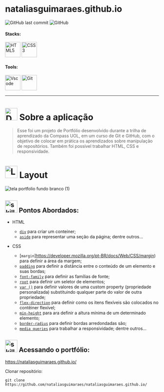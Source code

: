 ﻿# nataliasguimaraes.github.io


<!-- VISUALIZAR NO VSCODE  CTRL + K  V -->

<!-- BADGES https://www.youtube.com/watch?v=cRoBt6AZgjc
https://dev.to/envoy_/150-badges-for-github-pnk

BUILD BADGES
https://shields.io
ICONS
https://simpleicons.org/?q=react
-->





 <!------------------------------------SHIELDS PROJECT-->
  ![GitHub last commit](https://img.shields.io/github/last-commit/nataliasguimaraes/nataliasguimaraes.github.io)
  ![GitHub](https://img.shields.io/github/license/nataliasguimaraes/nataliasguimaraes.github.io)
  
  

 <!------------------------------------STACKS-->
#### Stacks:
<p align="left">

 <a href="https://developer.mozilla.org/pt-BR/docs/Web/HTML"><img  alt="HTML5"  width="50" height="50" src="https://user-images.githubusercontent.com/59892368/149663188-8298a9bf-f3ce-4881-944f-e94edf37beed.png"><a/>
   <a href="https://developer.mozilla.org/pt-BR/docs/Web/CSS"><img  alt="CSS3"  width="50" height="50" src="https://user-images.githubusercontent.com/59892368/149663193-40e11362-c724-49cf-a0b5-a20f98c8e4ba.png"><a/>
    
</p>
  

   <!------------------------------------SHIELDS STACKS-->
   
  <!--
  <a href=""> ![Alt ou título da imagem](https://img.shields.io/badge/-Map-/?logo=JavaScript&logoColor=white&color=yellow)<a/>
 <a href="https://devdigoarthur.notion.site/Context-API-610980ad0db948709d364efc919a454e"> ![Alt ou título da imagem](https://img.shields.io/badge/-ContextAPI-/?logo=CreateReactApp&logoColor=white&color=9cf)<a/>
<a href="https://devdigoarthur.notion.site/Estado-e7c7508cb6bd4d81984ba5e8e50eab67">  ![Alt ou título da imagem](https://img.shields.io/badge/-State-/?logo=CreateReactApp&logoColor=white&color=9cf)<a/>
   <a href="https://devdigoarthur.notion.site/Componentes-bc3ca1ebd97d4ccc8d11e6ab668eeb73"> ![Alt ou título da imagem](https://img.shields.io/badge/-Components-/?logo=CreateReactApp&logoColor=white&color=9cf)<a/>
 -->
 
 
 <!------------------------------------TOOLS-->
 #### Tools:
 <a href="https://code.visualstudio.com/"><img  alt="Vscode"  width="50" height="50" src="https://user-images.githubusercontent.com/59892368/149663512-3f83da57-bdfe-4cef-bcc2-feb304a738ff.png"><a/>
 <a href="https://git-scm.com/"><img  alt="Git"  width="50" height="50" src="https://user-images.githubusercontent.com/59892368/149677999-f5947f0b-e535-4ba2-911c-1c5926045c35.png"><a/>        
     
<hr>
  
  <!------------------------------------PROJECT ICON-->
  
 
   <!------------------------------------DESCRIPTION-->

# <img  alt="Description"  width="40" height="40" src="https://user-images.githubusercontent.com/104440384/197401332-8a63c531-bd11-4995-b8ff-98d384f18cb3.png">  Sobre a aplicação <!---write here : talk a little about project: what's does, example.  -->
> Esse foi um projeto de Portfólio desenvolvido durante a trilha de aprendizado da Compass UOL, em um curso de Git e GitHub, com o objetivo de colocar em prática os aprendizados sobre manipulação de repositórios. Também foi possível trabalhar HTML, CSS e responsividade.
  
<!------------------------------------LAYOUT -->
# <img  alt="Layout"  width="40" height="40" src="https://cdn-icons-png.flaticon.com/512/3474/3474362.png">  Layout <!---write here : talk a little about project: what's does, example.  -->
![tela portfolio fundo branco (1)](https://user-images.githubusercontent.com/104440384/214465881-01164294-9c8a-46d0-ba25-6677a6c45838.png)


  
  <!------------------------------------PRODUCTION SKILLS-->

## <img  alt="skills"  width="40" height="40" src="https://user-images.githubusercontent.com/104440384/197401378-9a96dbaf-852f-430e-87e9-74934c9e10f3.png"> Pontos Abordados: <!---write here: learned concepts; -->

 * HTML
   * [`div`](https://developer.mozilla.org/pt-BR/docs/Web/HTML/Element/div) para criar um conteiner;
   * [`aside`](https://developer.mozilla.org/pt-BR/docs/Web/HTML/Element/aside) para representar uma seção da página;
  dentre outros...

* CSS
  * [`margin`]https://developer.mozilla.org/pt-BR/docs/Web/CSS/margin) para definir a área da margem;
  * [`padding`](https://developer.mozilla.org/pt-BR/docs/Web/CSS/padding) para definir a distância entre o conteúdo de um elemento e suas bordas;
  * [`font-family`](https://developer.mozilla.org/pt-BR/docs/Web/CSS/font-family) para definir as famílias de fonte;
  * [`root`](https://developer.mozilla.org/pt-BR/docs/Web/CSS/:root) para definir um seletor de elementos;
  * [`var ()`](https://developer.mozilla.org/pt-BR/docs/Web/CSS/var) para definir valores de uma custom property (propriedade personalizada) substituindo qualquer parte do valor de outra propriedade;
  * [`flex-direction`](https://developer.mozilla.org/pt-BR/docs/Web/CSS/flex-direction) para definir como os itens flexíveis são colocados no contêiner flexível;
  * [`min-height`](https://developer.mozilla.org/pt-BR/docs/Web/CSS/min-height) para ara definir a altura mínima de um determinado elemento;
  * [`border-radius`](https://developer.mozilla.org/pt-BR/docs/Web/CSS/border-radius) para definir bordas arredondadas são;
  * [`media queries`](https://developer.mozilla.org/pt-BR/docs/Web/CSS/Media_Queries) para trabalhar a responsividade;
  dentre outros...
  

  <!------------------------------------RUN APP-->
 
 ## <img  alt="skills"  width="40" height="40" src="https://user-images.githubusercontent.com/104440384/197401454-395a60af-ec72-4b68-b3b0-3595f8fb8dfe.png"> Acessando o portfólio:

https://nataliasguimaraes.github.io/

Clonar repositório:

```
git clone https://github.com/nataliasguimaraes/nataliasguimaraes.github.io/
```


  <!------------------------------------WHY/THANKS->


  
  
  




